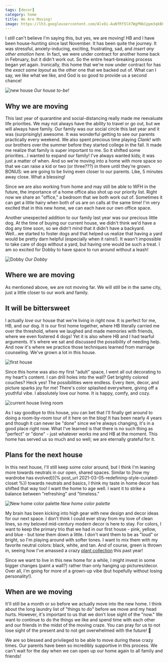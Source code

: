 ```yaml
---
tags: [decor]
category: home
title: We Are Moving!
image: https://lh3.googleusercontent.com/AlxOi-AuNfRf5lX7WgPNkCppm3qkBFLEyZ_DvaOzeqpSsrPGCe7kTew_fZiDe3VFPXH47vqljJpe5cBhRFebBdvnn3BJsY7lsiNtTpdCYxlIjFHbr8yV4dQRuVbvje2dT8ikrm15dZ8sG8xzgRGhqLeCci4VcOIo16KEYPq3bueXTT0H1gysN8j-lZP7pPAXenxRQ2LgGRk6iGG1_ZK-knsgarb0rVMAl471qMl2xg_jXh2yQIDoOJ_VNFshTbYdhkzLnJ7rDAECrrhlvD_J5mRV-PGaNo_PmhTliYQ92Oa5PVU3rfwJW-RjXNvHuLf-qCt_3AjpBUhoJAWMK2NKezL2JsVHLGCrAXQZExMT-jJmPUMthq5NdaFa7wX1SQV1azRoqGOAXIRSSAmTleGzMaJuEJ-aczJH7sCa3YDqQY2LjIa7kKvO0fkv_3sTtfiogTlD-5-f7gKY_FAQohb4wjOoTlg-DMkBkZq1XCbxmfRvja7rrzh4tfK9rvnGhgMKut8FhGSevwOSASjo1V1dupHymanOXRgWH5Yf227KMIAdhTydCxTTWdnUD4YklCDd_rBowK9hkbeuogmpWwW7IOL_MESr1ON91uCT-BPbC5yHHTiBcDxQMR5AkOh7RfqY8jc_ilaAjfiqAj2RWDI5ZVFHZJ8XtNsSOsRDoNUeqVR1PzDezOYfFFQvmeeAFkF4o2X74GykOCpN3GVTcPrCS3BT2zhzb-4KlVRtsIkzz5t6dMJVLSUT38M5W-xgC-NbcoIA3Jv69Pi7h8hHi4A=w949-h633-no?authuser=0
---
```


I *still* can't believe I'm saying this, but yes, we are moving! HB and I have been house-hunting since last November. It has been quite the journey. It was stressful, anxiety-inducing, exciting, frustrating, sad, and *insert any other emotion here.* In fact, we were under contract for another home back in February, but it didn't work out. So the entire heart-breaking process began yet again. Ironically, this home that we're now under contract for has the *exact same layout* as the other one that we backed out of. What can I say, we like what we like, and God is so good to provide us a second chance!

![new house]({{page.image}})
*Our house to-be!*

## Why we are moving
This last year of quarantine and social-distancing really made me reevaluate life priorities. We may not always have the ability to travel or go out, but we will always have family. Our family was our social circle this last year and it was (surprisingly) awesome. It was wonderful getting to see our parents practically every weekend. We also spent precious time playing *Clank!* with our brothers over the summer before they started college in the fall. It made me realize that family is super important to me. So it shifted some priorities...I wanted to expand our family! I've always wanted kids; it was just a matter of when. And so we're moving into a home with more space so that we can raise a kid or two (or three???) in there until they're grown. BONUS: we are going to be living even closer to our parents. Like, 5 minutes away close. What a blessing!

Since we are also working from home and may still be able to WFH in the future, the importance of a home office also shot up our priority list. Right now we share an "office," a bedroom that we both work out of. Sometimes it can get a little hairy when both of us are on calls at the same time! I'm very excited that in this new home, we can each have our own office space.

Another unexpected addition to our family last year was our precious little dog. At the time of buying our current house, we didn't think we'd have a dog any time soon, so we didn't mind that it didn't have a backyard. Well...we started to foster dogs and that helped us realize that having a yard would be pretty darn helpful (especially when it rains!). It wasn't impossible to take care of dogs without a yard, but having one would be such a treat. I am so excited for Dobby to have space to run around without a leash!

![Dobby](https://lh3.googleusercontent.com/q3JCHctVKfowtVxEYTS0RufadDaXjRtvFYLAvFiXjFlBT1mQ-LxazQJbbG2jiPx5aI9b_KKrNqsLNOXZy9l1DNv6_f-TbRSuZGkve1Dsfxw-l5JQRty4EWVewMavbGGOfaq90UL5U5uDEDqnKqNYnXBY7Y_FaE0cr9TqiSMKSW7DA5gDHzqkrzBnFM6d3_CPCO4Pk-F_d3hbdWcBGtxNKXc7DonA_FeCg5n6EDuItdUgjHkt06EweD2wsLnWrTs9bbyIvl-xTJIXG8uVR-d5k6MnoyHz0CczdG0zhcMZFJKv-5I5n3uK9KVJHnGdbBR07pheJbXhvRoMtDu7oMmUqWhVSQ7-0thH7I6IcT3tNQGed7nX9tq2lP7LJn-kNPU-SJ_L37oPQ5eBQZ9bAGQWfhnTSzWQfVQkslA8tSHKPyH41h_YFr9jQ86zftMhFWMFK-cMYCR4p-XrFFXXSmsRMGozwr2oPUhQExBPTPxTBiA4-NMB306h7qW3ZVztvocbZoTXZLCFgMiX4ivY5P_NltxyWOQGUjbGVoyOci9J3IOTwA_shTlx-lskqH8eAfbRUzGsMcZSKzLDgG3wrp2lvs19Ij9yueUogWfwNJAf1JjbcuZpl2MH5e4YxAwSlGO5EYbhStgiXVhrdWHhXGGMQj3ahrnglFl5ezXKDpbimrfLB7D23RPOFYRP5guiHsx3TWRljb_FNMRetxqSeopBxCn42hraHJ_Te50ws72JnTg9UtcFAXgASfTdWKbyHjZaR9WnBBJ1Fkz5w7kwVTw=w738-h984-no?authuser=0)
*Our Dobby*

## Where we are moving
As mentioned above, we are not moving far. We will still be in the same city, just a little closer to our work and family.

## It will be bittersweet
I actually *love* our house that we're living in right now. It is perfect for me, HB, and our dog. It is our first home together, where HB literally carried me over the threshold, where we laughed and made memories with friends, where we even fostered 4 dogs! Yet it is also where HB and I had tearful arguments. It's where we sat and discussed the possibility of needing help. And now it's where we practice those techniques learned from marriage counseling. We've grown a lot in this house.

![first house](https://lh3.googleusercontent.com/I6gojzt1quBg-uvAJUd1zc8G5U_MW4ZTdLi0xRa2M972oalPt6sVPbKDKrVHlRRyg1clSydGRm-48YU2wJhaIiOK88Y6B9W5Ztz41N4vgGwaby6ojmzlLuEGA9IpJR8MuWL_ZzFH-8Ik08Z1Npsd_P0G3K1p7sdG0Nngzaq9I5ET6iHU8Q4Mj6picbeIWvsWXorDpoDBYjHql97B-xqif22XDbH9nxetuy-E5uV8lVP_EvCB1Nd17G48LVCHhP-4vRsa8XPbsje81g9libzAPwh0iUmLGsYnBat3WDeNbhHBC_j8PWMnRlms1NAGECcca4V3SWjsrl5sXuI_P8sqBFKGZPevuIIs1LzR6f83DbnWu1Gc62b8BwqrQqpEIRdGUzquk4D8_8bNm5IVUzuATYnDnCfhEF1aWB_lAZrXYwwQbGZMztdzpILRpTEcaCtzgJOfQEDkRCh6RIuMzsS9EPiY193LVTlMzzOyse4KnlqviVr3_5WkNQUMUEXLZqBXRZ2-8gRCqUD2vfPUqXy1bW2WbEeW-iUfg0C-WrFkG19CULVR37_vlzGOCiq4LBAV7IjOz8BxdMgHubp1Y3vQc7XMTmUK-P1Eo5Ukja4qe2kO2CKItUDG8Gfbu3dpXOe6NXV8ZQIi-gadmjYXv9tDAJRTYb0ykPi9T6rp_IT1-jB_GFr7Cj6lFCMmibKPJqa1vlDsNMBru_ncnMQUbuZEg5Ye2we26J3XURQDGbsCcbk87r3sCkG8Ay-NuwpIbmdkSC7ow_y2V2agyyjDKDw=w654-h981-no?authuser=0)

Since this home was also my first "adult" space, I went all out decorating to my heart's content. I can drill holes into the wall? Get brightly colored couches? Heck yes! The possibilities were endless. Every item, decor, and picture sparks joy for me! There's color splashed everywhere, giving off a youthful vibe. I absolutely love our home. It is happy, comfy, and cozy.

![current house living room](https://lh3.googleusercontent.com/PPS0ECi1DqqSjRMZ2bNnCMmFUtAoEtapVqId8U0Rb4TGKfOBMeIAPKYQ8ywNh13rlVjt07HHBxyr-4eJefa3usQYHwbyOG7pTlHX4qqQ6APtKoswDYsq11wLUHZe9_ZGt9Q-Wp8Usu3qcDu3G5opRre1MO7v5iYZ0XFCLO4qI1FBwHfEGAPgBorpgOu9iFYSb7HfD0ZOW4MPnoGuQY2TKDIQ5RDboNbpUsBXOoS7LVf3VSkvIC9B2DGjdAbj4PNv2VF037b0czWMO-4j5fQM69V7c72qTtBUalY9lNO71sqPQDfHopkd4leiqfhAm0DVmrKVCx0B2NS71-GoCC7pYYvgXuZbR8paaLqjbG3KPptEY1WIl1i7t7jbhv8Z94uNv-RBvfUHbDtCJJfv9oV_Umv279GHtQeKTHgqvvxpHxv2jtNwHszaIUp6ykNxd-DhQlzrDbeWhZYHTqlE5v0VDBwEaalEd_NmdOZeiXctsA1ovuWwCFtE_XxbmN5n5nCArcYqIMC3YNmRbd-2vugvP-J6fBno9bYlULKEneAiIJFnKrpUoF6gXwdT3gio-YLsGMgPtlJGt5Zxx5vdME6FlzMW8uFz0-styaVYaOJOFNFi1Nja47sq67ldc49gbDQFyQg-Y0tjhPuYHfAPbc7ppRIXFZOGnOoPeH8nckxkULmjIVF08MkRDgb4R22Ri46eUOWJz2IbfX4WYwhPeScX9MiEcR0ed3A0LCF-RDW9Qgq_fqiGuxMC34SRq_X9EVuJj8oL3RoGB5mORrd4vxk=w1440-h960-no?authuser=0)

As I say goodbye to this house, you can bet that I'll finally get around to doing a room-by-room tour of it here on the blog! It has been nearly 4 years and though it can never be "done" since we're always changing, it's in a good place right now. What I've learned is that there is no such thing as "perfect" or "done" - just whatever works me and HB at the moment. This home has served us so much and so well; we are eternally grateful for it.

## Plans for the next house
In this next house, I'll still keep some color around, but I think I'm leaning more towards neutrals in our open, shared spaces. Similar to [how my wardrobe has evolved]({% post_url 2021-03-05-redefining-style-curated-closet %}) towards neutrals and basics, I think my taste in home decor has shifted that way too! I want the home to age well. I want it to strike a balance between "refreshing" and "timeless."

![New home color palette](https://i.imgur.com/LWyr1U8.png)
*New home color palette*

My brain has been kicking into high gear with new design and decor ideas for our next space. I don't think I could ever stray from my love of clean lines, so my beloved mid-century modern decor is here to stay. For colors, I want to keep the primary trio that we had in our first house - pink, yellow, and blue - but tone them down a little. I don't want them to be as "loud" or bright, so I'm playing around with softer tones. I want to mix them with my favorite neutral colors: black, white, and tan. And of course, green is thrown in, seeing how I've amassed a crazy [plant collection](https://www.instagram.com/play.with.dirt) this past year!

Since we want to live in this new home for a while, I might invest in some bigger changes (paint a wall?) rather than only hanging up pictures/decor. Over all, I'm going for more of a grown-up vibe (but hopefully without losing personality!).

## When are we moving
It'll still be a month or so before we actually move into the new home. I think about the long laundry list of "things to do" before we move and my head hurts. However, it's important to us that we don't lose sight of the "now." We want to continue to do the things we like and spend time with each other and our friends in the midst of the moving craze. You can pray for us to not lose sight of the present and to not get overwhelmed with the future! :pray:

We are so blessed and privileged to be able to move during these crazy times. Our parents have been so incredibly supportive in this process. We can't wait for the day when we can open up our home again to all family and friends!